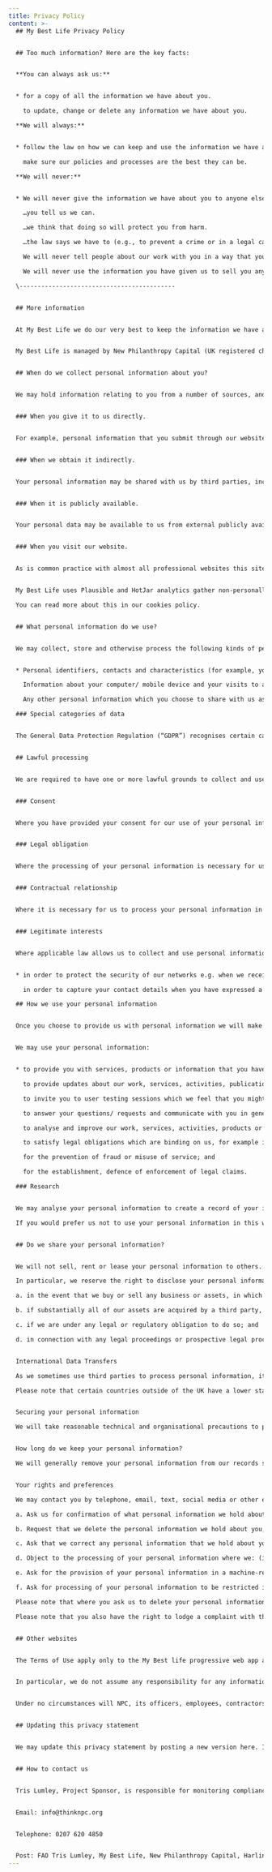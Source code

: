 ```yaml
---
title: Privacy Policy
content: >-
  ## My Best Life Privacy Policy


  ## Too much information? Here are the key facts:


  **You can always ask us:**


  * for a copy of all the information we have about you.

    to update, change or delete any information we have about you.

  **We will always:**


  * follow the law on how we can keep and use the information we have about you.

    make sure our policies and processes are the best they can be.

  **We will never:**


  * We will never give the information we have about you to anyone else, unless…

    …you tell us we can.

    …we think that doing so will protect you from harm.

    …the law says we have to (e.g., to prevent a crime or in a legal case)

    We will never tell people about our work with you in a way that you can be identified, unless you have told us we can.

    We will never use the information you have given us to sell you anything, unless you have told us we can.

  \-------------------------------------------


  ## More information


  At My Best Life we do our very best to keep the information we have about you safe and private. This goes for all the children and young people we aim to support. 


  My Best Life is managed by New Philanthropy Capital (UK registered charity number 1091450, company registration number 4244715) (“NPC”).  This privacy statement provides information about the different types of personal information that we collect and the ways in which we use it, although please note that not all of this will be applicable to you. If in doubt, please feel free to check by contacting us using the contact details included at clause 13.


  ## When do we collect personal information about you?


  We may hold information relating to you from a number of sources, and will collect personal information about you:


  ### When you give it to us directly.


  For example, personal information that you submit through our website by sharing feedback with us or any personal data that you share with us when you communicate with us by email, phone, or post.


  ### When we obtain it indirectly.


  Your personal information may be shared with us by third parties, including our programme partners, our sub-contractors in technical and payment services, advertising networks, research providers and search information providers.


  ### When it is publicly available.


  Your personal data may be available to us from external publicly available sources.


  ### When you visit our website.


  As is common practice with almost all professional websites this site uses cookies, which are tiny files that are downloaded to your computer, to improve your experience. My Best Life uses cookies to improve your experience on our website. A cookie is a small text file that we store on your device that provide us with information about how this website is used so we can keep it as up to date, relevant and error-free as possible. You will be asked for permission to use cookies on any parts of the site where we wish to use them. 


  My Best Life uses Plausible and HotJar analytics gather non-personally identifiable information on our visitors. This information helps us understand where our website traffic is coming from, how the app is being used, how people are moving around the app and what content are being viewed and for how long.\

  You can read more about this in our cookies policy.


  ## What personal information do we use?


  We may collect, store and otherwise process the following kinds of personal information:


  * Personal identifiers, contacts and characteristics (for example, your name and contact details, including email address and telephone number, if you consent to speaking to us about your experience of the app).

    Information about your computer/ mobile device and your visits to and use of this website, including, for example, your IP address and geographical location.

    Any other personal information which you choose to share with us as per clause 1.

  ### Special categories of data


  The General Data Protection Regulation (“GDPR”) recognises certain categories of personal information as sensitive, and therefore requiring more protection. These categories of data include information about your health, ethnicity, and political opinions.  In certain situations, we may collect and/or use special categories of data. We do not ask for special category data, but in certain situations we might. If so, we will only process these special categories of data if there is a valid reason for doing so and where the GDPR allows us to do so. For instance, by seeking your explicit consent to use such data.


  ## Lawful processing


  We are required to have one or more lawful grounds to collect and use the personal information that we have outlined above. We consider the grounds listed below to be relevant:


  ### Consent


  Where you have provided your consent for our use of your personal information in a certain way, for example where we ask for your consent to speak to you about our experience of the web app.


  ### Legal obligation


  Where the processing of your personal information is necessary for us to comply with a legal obligation to which we are subject, for example where we have to share your personal information with regulatory bodies which govern our work.


  ### Contractual relationship


  Where it is necessary for us to process your personal information in order to perform a contract to which you are a party (or to take steps at your request prior to entering a contract).


  ### Legitimate interests


  Where applicable law allows us to collect and use personal information on the condition that to do so is reasonably necessary for our legitimate interests (and the use of your personal information is fair, balanced, and does not unduly impact your rights). We may rely on this ground to process your personal information when we believe that it is more practical or appropriate than asking for your consent. For instance, we rely on the legitimate interest ground to process your personal data


  * in order to protect the security of our networks e.g. when we receive external emails we will scan such emails for any threats.

    in order to capture your contact details when you have expressed a desire to remain in contact with us without wanting to opt-in to our direct mailing.

  ## How we use your personal information


  Once you choose to provide us with personal information we will make reasonable efforts to ensure that your personal information is only used for the purposes specified in this privacy policy.


  We may use your personal information:


  * to provide you with services, products or information that you have requested;

    to provide updates about our work, services, activities, publications or products (where necessary, and only where you have provided your consent to receive such information);

    to invite you to user testing sessions which we feel that you might be interested in;

    to answer your questions/ requests and communicate with you in general;

    to analyse and improve our work, services, activities, products or information (including our website) or for our internal records;

    to satisfy legal obligations which are binding on us, for example in relation to regulatory, government and/ or law enforcement bodies with whom we may work,;

    for the prevention of fraud or misuse of service; and

    for the establishment, defence of enforcement of legal claims.

  ### Research


  We may analyse your personal information to create a record of your interests and preferences to help us manage our records efficiently and effectively.  This allows us to ensure that communications (e.g. by post, telephone, email, text or social media) are appropriate and to generally provide you with an improved user experience.

  If you would prefer us not to use your personal information in this way, please let us know by using the contact details included at clause 13.


  ## Do we share your personal information?


  We will not sell, rent or lease your personal information to others. However, we may disclose your personal information to selected third party processors (such as partners, or sub-contractors) for the purposes outlined at clause 4. The third party in question will be obligated to use any personal data they receive in accordance our instructions.

  In particular, we reserve the right to disclose your personal information to third parties:

  a. in the event that we buy or sell any business or assets, in which case we will disclose your personal information to the prospective buyer or seller or such business or assets;

  b. if substantially all of our assets are acquired by a third party, personal information held by us may be one of the transferred assets;

  c. if we are under any legal or regulatory obligation to do so; and

  d. in connection with any legal proceedings or prospective legal proceedings, in order to establish, exercise or defend our legal rights.


  International Data Transfers

  As we sometimes use third parties to process personal information, it is possible that personal information we collect from you will be transferred to and stored in a location outside the UK.

  Please note that certain countries outside of the UK have a lower standard of protection for personal information, including lower security protections. Where your personal information is transferred, stored, and/or otherwise processed outside the UK in a country which does not offer an equivalent standard of protection to the UK, we will take all reasonable steps necessary (such as entering into standard contractual clauses to protect your personal information) to ensure that the recipient implements appropriate safeguards designed to protect your personal information. If you have any questions about the transfer of your personal information, please contact us using the details at clause 13.


  Securing your personal information

  We will take reasonable technical and organisational precautions to prevent the loss, misuse or alteration of your personal information.  We will store all the personal information you provide on secure servers.


  How long do we keep your personal information?

  We will generally remove your personal information from our records six years after the date that it was collected unless    (a) we are required to hold for longer for legal or regulatory purposes; or (b) still required in connection with the purpose for which it was collected and/or processed. However, we will remove your personal information from our records before this date if we become aware that (a) your personal information is no longer required in connection with such purpose(s); (b) we are no longer lawfully entitled to process it; or (c) you validly exercise one of your right of erasure under clause 10.


  Your rights and preferences

  We may contact you by telephone, email, text, social media or other electronic means depending on the communication preferences you have previously indicated.  Where we rely on your consent to use your personal information, you have the right to:

  a. Ask us for confirmation of what personal information we hold about you, and to request a copy of that information. If we are satisfied that you have a legal entitlement to see this personal information, and we are able to confirm your identity, we will provide you with this information.

  b. Request that we delete the personal information we hold about you, as far as we are legally required to do so.

  c. Ask that we correct any personal information that we hold about you which you believe to be inaccurate.

  d. Object to the processing of your personal information where we: (i) process on the basis of the legitimate interests ground; (ii) use the personal information for direct marketing; or (iii) use the personal information for statistical purposes.

  e. Ask for the provision of your personal information in a machine-readable format  to either yourself or a third party, provided that the personal information in question has been provided to us by you, and is being processed by us: (i) in reliance on your consent; or (ii) because it is necessary for the performance of a contract to which you are party; and in either instance, we are processing using automated means.

  f. Ask for processing of your personal information to be restricted if there is disagreement about its accuracy or legitimate usage.

  Please note that where you ask us to delete your personal information, we will maintain a skeleton record comprising your name and organisation to ensure that we do not inadvertently contact you in the future.  We may also need to retain some records for statutory purposes.

  Please note that you also have the right to lodge a complaint with the Information Commissioner’s Office at www.ico.org.uk/concerns


  ## Other websites


  The Terms of Use apply only to the My Best life progressive web app and not to any of the sites that it hyperlinks to. My Best Life is not responsible for the privacy practices or the content of linked web sites. 


  In particular, we do not assume any responsibility for any information or content on such sites (including but not limited to any views, advice, opinions, advertising, or recommendations). Nor do we assume any responsibility in connection with any product or service such sites may offer. Please review the privacy notices of such websites.


  Under no circumstances will NPC, its officers, employees, contractors or content providers be liable, directly or indirectly, for any loss or damage resulting from you accessing or using, or otherwise in connection with, any website either hyperlinked to or otherwise referred to on our Site.


  ## Updating this privacy statement


  We may update this privacy statement by posting a new version here. If we update this privacy statement in a way that significantly changes how we use your personal information, we will use reasonable efforts to bring these changes to your attention where we have your contact details. Otherwise, we would recommend that you periodically review this privacy statement to be aware of any other revisions. 


  ## How to contact us


  Tris Lumley, Project Sponsor, is responsible for monitoring compliance with relevant legislation in relation to personal data. You can also contact the Programme Manager if you have any questions about this privacy statement or our treatment of your personal information:


  Email: info@thinknpc.org


  Telephone: 0207 620 4850


  Post: FAO Tris Lumley, My Best Life, New Philanthropy Capital, Harling House, 47-51 Great Suffolk St, London, SE1 0BS.
---
```


